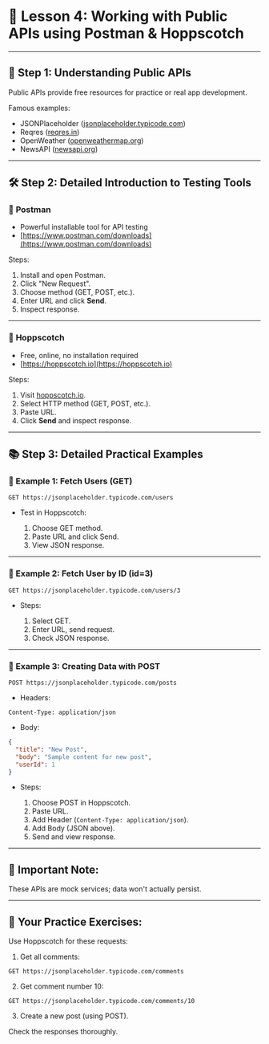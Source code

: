# 🎯 Lesson 4: Working with Public APIs using Postman & Hoppscotch

---

## 🔖 **Step 1: Understanding Public APIs**

Public APIs provide free resources for practice or real app development.

Famous examples:

* JSONPlaceholder ([jsonplaceholder.typicode.com](https://jsonplaceholder.typicode.com))
* Reqres ([reqres.in](https://reqres.in))
* OpenWeather ([openweathermap.org](https://openweathermap.org))
* NewsAPI ([newsapi.org](https://newsapi.org))

---

## 🛠️ **Step 2: Detailed Introduction to Testing Tools**

### 🔸 **Postman**

* Powerful installable tool for API testing
* [https://www.postman.com/downloads](https://www.postman.com/downloads)

Steps:

1. Install and open Postman.
2. Click "New Request".
3. Choose method (GET, POST, etc.).
4. Enter URL and click **Send**.
5. Inspect response.

---

### 🔸 **Hoppscotch**

* Free, online, no installation required
* [https://hoppscotch.io](https://hoppscotch.io)

Steps:

1. Visit [hoppscotch.io](https://hoppscotch.io).
2. Select HTTP method (GET, POST, etc.).
3. Paste URL.
4. Click **Send** and inspect response.

---

## 📚 **Step 3: Detailed Practical Examples**

### 🔸 Example 1: Fetch Users (GET)

```
GET https://jsonplaceholder.typicode.com/users
```

* Test in Hoppscotch:

  1. Choose GET method.
  2. Paste URL and click Send.
  3. View JSON response.

---

### 🔸 Example 2: Fetch User by ID (id=3)

```
GET https://jsonplaceholder.typicode.com/users/3
```

* Steps:

  1. Select GET.
  2. Enter URL, send request.
  3. Check JSON response.

---

### 🔸 Example 3: Creating Data with POST

```
POST https://jsonplaceholder.typicode.com/posts
```

* Headers:

```
Content-Type: application/json
```

* Body:

```json
{
  "title": "New Post",
  "body": "Sample content for new post",
  "userId": 1
}
```

* Steps:

  1. Choose POST in Hoppscotch.
  2. Paste URL.
  3. Add Header (`Content-Type: application/json`).
  4. Add Body (JSON above).
  5. Send and view response.

---

## 📌 **Important Note:**

These APIs are mock services; data won't actually persist.

---

## 🧪 **Your Practice Exercises:**

Use Hoppscotch for these requests:

1. Get all comments:

```
GET https://jsonplaceholder.typicode.com/comments
```

2. Get comment number 10:

```
GET https://jsonplaceholder.typicode.com/comments/10
```

3. Create a new post (using POST).

Check the responses thoroughly.

